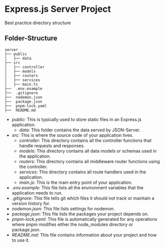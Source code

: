# Express.js Server Project

Best practice directory structure

## Folder-Structure

    server
    ├── public
    │   ├── data
    ├── src
    │   ├── controller
    │   ├── models
    │   ├── routers
    │   ├── services
    │   ├── main.ts
    ├──  .env.example
    ├──  .gitignore
    ├──  nodemon.json
    ├──  package.json
    ├──  pnpm-lock.yaml
    ├──  README.md

- _public_: This is typically used to store static files in an Express.js application.
  - _data_: This folder contains the data served by JSON-Server.
- _src_: This is where the source code of your application lives.
  - _controller_: This directory contains all the controller functions that handle requests and responses.
  - _models_: This directory contains all data models or schemas used in the application.
  - _routers_: This directory contains all middleware router functions using the controller.
  - _services_: This directory contains all route handlers used in the application.
  - _main.js_: This is the main entry point of your application.
- _.env.example_: This file lists all the environment variables that the application needs to run.
- _.gitignore_: This file tells git which files it should not track or maintain a version history for.
- _nodemon.json_: This file lists settings for nodemon.
- _package.json_: This file lists the packages your project depends on.
- _pnpm-lock.yaml_: This file is automatically generated for any operations where pnpm modifies either the node_modules directory or package.json.
- _README.md_: This file contains information about your project and how to use it.
